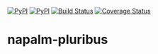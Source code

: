 [![PyPI](https://img.shields.io/pypi/v/napalm-pluribus.svg)](https://pypi.python.org/pypi/napalm-pluribus)
[![PyPI](https://img.shields.io/pypi/dm/napalm-pluribus.svg)](https://pypi.python.org/pypi/napalm-pluribus)
[![Build Status](https://travis-ci.org/napalm-automation/napalm-pluribus.svg?branch=master)](https://travis-ci.org/napalm-automation/napalm-pluribus)
[![Coverage Status](https://coveralls.io/repos/github/napalm-automation/napalm-pluribus/badge.svg?branch=master)](https://coveralls.io/github/napalm-automation/napalm-pluribus)

# napalm-pluribus
